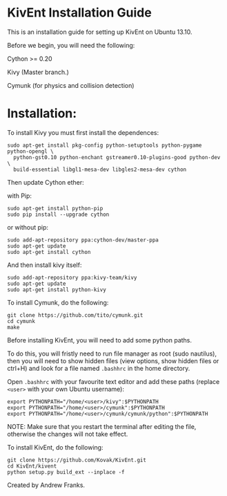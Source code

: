 KivEnt Installation Guide
====

This is an installation guide for setting up KivEnt on Ubuntu 13.10.

Before we begin, you will need the following:


Cython >= 0.20 

Kivy (Master branch.)

Cymunk (for physics and collision detection)


Installation:
===

To install Kivy you must first install the dependences:
```
sudo apt-get install pkg-config python-setuptools python-pygame python-opengl \
  python-gst0.10 python-enchant gstreamer0.10-plugins-good python-dev \
  build-essential libgl1-mesa-dev libgles2-mesa-dev cython
```
Then update Cython ether:

with Pip:
```
sudo apt-get install python-pip
sudo pip install --upgrade cython
```

or without pip:
```
sudo add-apt-repository ppa:cython-dev/master-ppa
sudo apt-get update
sudo apt-get install cython
```

And then install kivy itself:
```
sudo add-apt-repository ppa:kivy-team/kivy
sudo apt-get update
sudo apt-get install python-kivy
```


To install Cymunk, do the following:
```
git clone https://github.com/tito/cymunk.git
cd cymunk
make
```
Before installing KivEnt, you will need to add some python paths.

To do this, you will fristly need to run file manager as root (sudo nautilus), 
then you will need to show hidden files (view options, show hidden files or ctrl+H) 
and look for a file named ```.bashhrc``` in the home directory.

Open ```.bashhrc``` with your favourite text editor and add these paths 
(replace ```<user>``` with your own Ubuntu username):
```
export PYTHONPATH="/home/<user>/kivy":$PYTHONPATH
export PYTHONPATH="/home/<user>/cymunk":$PYTHONPATH
export PYTHONPATH="/home/<user>/cymunk/cymunk/python":$PYTHONPATH
```
NOTE: Make sure that you restart the terminal after editing the file, 
otherwise the changes will not take effect.


To install KivEnt, do the following:
```
git clone https://github.com/Kovak/KivEnt.git
cd KivEnt/kivent
python setup.py build_ext --inplace -f
```

Created by Andrew Franks.

